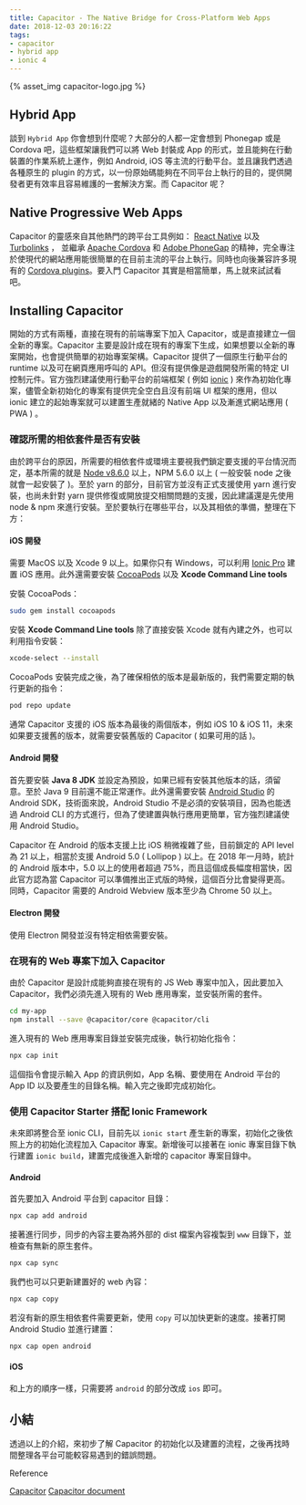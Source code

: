 ```yaml
---
title: Capacitor - The Native Bridge for Cross-Platform Web Apps
date: 2018-12-03 20:16:22
tags:
- capacitor
- hybrid app
- ionic 4
---
```


{% asset_img capacitor-logo.jpg %}

## Hybrid App

談到 `Hybrid App` 你會想到什麼呢？大部分的人都一定會想到 Phonegap 或是 Cordova 吧，這些框架讓我們可以將 Web 封裝成 App 的形式，並且能夠在行動裝置的作業系統上運作，例如 Android, iOS 等主流的行動平台。並且讓我們透過各種原生的 plugin 的方式，以一份原始碼能夠在不同平台上執行的目的，提供開發者更有效率且容易維護的一套解決方案。而 Capacitor 呢？

## Native Progressive Web Apps

Capacitor 的靈感來自其他熱門的跨平台工具例如： [React Native](http://facebook.github.io/react-native/) 以及 [Turbolinks](https://github.com/turbolinks/turbolinks) ， 並繼承 [Apache Cordova](https://cordova.apache.org/) 和 [Adobe PhoneGap](https://phonegap.com/) 的精神，完全專注於使現代的網站應用能很簡單的在目前主流的平台上執行。同時也向後兼容許多現有的 [Cordova plugins](https://cordova.apache.org/plugins/)。要入門 Capacitor 其實是相當簡單，馬上就來試試看吧。

<!--more-->

## Installing Capacitor

開始的方式有兩種，直接在現有的前端專案下加入 Capacitor，或是直接建立一個全新的專案。Capacitor 主要是設計成在現有的專案下生成，如果想要以全新的專案開始，也會提供簡單的初始專案架構。Capacitor 提供了一個原生行動平台的 runtime 以及可在網頁應用呼叫的 API。但沒有提供像是遊戲開發所需的特定 UI 控制元件。官方強烈建議使用行動平台的前端框架 ( 例如 [ionic](https://beta.ionicframework.com/docs/) ) 來作為初始化專案，儘管全新初始化的專案有提供完全空白且沒有前端 UI 框架的應用，但以 ionic 建立的起始專案就可以建置生產就緒的 Native App 以及漸進式網站應用 ( PWA ) 。

### 確認所需的相依套件是否有安裝

由於跨平台的原因，所需要的相依套件或環境主要視我們鎖定要支援的平台情況而定，基本所需的就是 [Node v8.6.0](https://nodejs.org/) 以上，NPM 5.6.0 以上 ( 一般安裝 node 之後就會一起安裝了 )。至於 yarn 的部分，目前官方並沒有正式支援使用 yarn 進行安裝，也尚未針對 yarn 提供修復或開放提交相關問題的支援，因此建議還是先使用 node & npm 來進行安裝。至於要執行在哪些平台，以及其相依的準備，整理在下方：

#### iOS 開發

需要 MacOS 以及 Xcode 9 以上。如果你只有 Windows，可以利用 [Ionic Pro](http://ionicframework.com/pro) 建置 iOS 應用。此外還需要安裝 [CocoaPods](https://cocoapods.org/) 以及 **Xcode Command Line tools**

安裝 CocoaPods：

```bash
sudo gem install cocoapods
```

安裝 **Xcode Command Line tools** 除了直接安裝 Xcode 就有內建之外，也可以利用指令安裝：

```bash
xcode-select --install
```

CocoaPods 安裝完成之後，為了確保相依的版本是最新版的，我們需要定期的執行更新的指令：

```bash
pod repo update
```

通常 Capacitor 支援的 iOS 版本為最後的兩個版本，例如 iOS 10 & iOS 11，未來如果要支援舊的版本，就需要安裝舊版的 Capacitor ( 如果可用的話 )。

#### Android 開發

首先要安裝 **Java 8 JDK** 並設定為預設，如果已經有安裝其他版本的話，須留意。至於 Java 9 目前還不能正常運作。此外還需要安裝 [Android Studio](https://developer.android.com/studio/index.html) 的 Android SDK，技術面來說，Android Studio 不是必須的安裝項目，因為也能透過 Android CLI 的方式進行，但為了使建置與執行應用更簡單，官方強烈建議使用 Android Studio。

Capacitor 在 Android 的版本支援上比 iOS 稍微複雜了些，目前鎖定的 API level 為 21 以上，相當於支援 Android 5.0 ( Lollipop ) 以上。在 2018 年一月時，統計的 Android 版本中，5.0 以上的使用者超過 75%，而且這個成長幅度相當快，因此官方認為當 Capacitor 可以準備推出正式版的時候，這個百分比會變得更高。同時，Capacitor 需要的 Android Webview 版本至少為 Chrome 50 以上。

#### Electron 開發

使用 Electron 開發並沒有特定相依需要安裝。

### 在現有的 Web 專案下加入 Capacitor

由於 Capacitor 是設計成能夠直接在現有的 JS Web 專案中加入，因此要加入 Capacitor，我們必須先進入現有的 Web 應用專案，並安裝所需的套件。

```bash
cd my-app
npm install --save @capacitor/core @capacitor/cli
```

進入現有的 Web 應用專案目錄並安裝完成後，執行初始化指令：

```bash
npx cap init
```

這個指令會提示輸入 App 的資訊例如，App 名稱、要使用在 Android 平台的 App ID 以及要產生的目錄名稱。輸入完之後即完成初始化。

### 使用 Capacitor Starter 搭配 Ionic Framework

未來即將整合至 ionic CLI，目前先以 `ionic start` 產生新的專案，初始化之後依照上方的初始化流程加入 Capacitor 專案。新增後可以接著在 ionic 專案目錄下執行建置 `ionic build`，建置完成後進入新增的 capacitor 專案目錄中。

#### Android 

首先要加入 Android 平台到 capacitor 目錄：

```bash
npx cap add android
```

接著進行同步，同步的內容主要為將外部的 dist 檔案內容複製到 `www` 目錄下，並檢查有無新的原生套件。

```bash
npx cap sync
```

我們也可以只更新建置好的 web 內容：

```bash
npx cap copy
```

若沒有新的原生相依套件需要更新，使用 `copy` 可以加快更新的速度。接著打開 Android Studio 並進行建置：

```bash
npx cap open android
```

#### iOS

和上方的順序一樣，只需要將 `android` 的部分改成 `ios` 即可。



## 小結

透過以上的介紹，來初步了解 Capacitor 的初始化以及建置的流程，之後再找時間整理各平台可能較容易遇到的錯誤問題。



Reference

[Capacitor](https://capacitor.ionicframework.com/)
[Capacitor document](https://capacitor.ionicframework.com/docs/)

